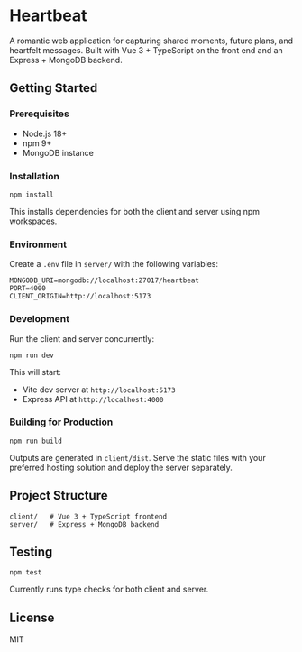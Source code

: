 # Heartbeat

A romantic web application for capturing shared moments, future plans, and heartfelt messages. Built with Vue 3 + TypeScript on the front end and an Express + MongoDB backend.

## Getting Started

### Prerequisites
- Node.js 18+
- npm 9+
- MongoDB instance

### Installation

```
npm install
```

This installs dependencies for both the client and server using npm workspaces.

### Environment

Create a `.env` file in `server/` with the following variables:

```
MONGODB_URI=mongodb://localhost:27017/heartbeat
PORT=4000
CLIENT_ORIGIN=http://localhost:5173
```

### Development

Run the client and server concurrently:

```
npm run dev
```

This will start:
- Vite dev server at `http://localhost:5173`
- Express API at `http://localhost:4000`

### Building for Production

```
npm run build
```

Outputs are generated in `client/dist`. Serve the static files with your preferred hosting solution and deploy the server separately.

## Project Structure

```
client/   # Vue 3 + TypeScript frontend
server/   # Express + MongoDB backend
```

## Testing

```
npm test
```

Currently runs type checks for both client and server.

## License

MIT
